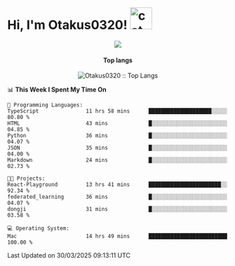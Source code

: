 <h1> Hi, I'm Otakus0320! <img src="https://media.giphy.com/media/mGcNjsfWAjY5AEZNw6/giphy.gif" width="50" alt="cat"></h1>

<p align="center"><img src="https://wakatime.com/badge/user/044d69d0-1253-4f60-96b6-5d19a0f9dde5.svg" /></p>

<h4 align="center">Top langs</h4>

<p align="center"><img src="https://github-readme-stats.vercel.app/api/top-langs/?username=Otakus0320&langs_count=10&theme=tokyonight&layout=compact&timestamp={{random_number}}" alt="Otakus0320 :: Top Langs" /></p>

<!--START_SECTION:waka-->
📊 **This Week I Spent My Time On** 

```text
💬 Programming Languages: 
TypeScript               11 hrs 58 mins      ████████████████████░░░░░   80.80 % 
HTML                     43 mins             █░░░░░░░░░░░░░░░░░░░░░░░░   04.85 % 
Python                   36 mins             █░░░░░░░░░░░░░░░░░░░░░░░░   04.07 % 
JSON                     35 mins             █░░░░░░░░░░░░░░░░░░░░░░░░   04.00 % 
Markdown                 24 mins             █░░░░░░░░░░░░░░░░░░░░░░░░   02.73 % 

🐱‍💻 Projects: 
React-Playground         13 hrs 41 mins      ███████████████████████░░   92.34 % 
federated_learning       36 mins             █░░░░░░░░░░░░░░░░░░░░░░░░   04.07 % 
dongji                   31 mins             █░░░░░░░░░░░░░░░░░░░░░░░░   03.58 % 

💻 Operating System: 
Mac                      14 hrs 49 mins      █████████████████████████   100.00 % 
```


 Last Updated on 30/03/2025 09:13:11 UTC
<!--END_SECTION:waka-->
